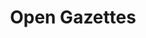 ---
layout: tool
name: opengazettes
title: Open Gazettes
external-url: http://opengazettes.org.za/
image: opengazettes.png
logo: 
oneliner: The biggest collection of freely available gazettes in South Africa
opener: Gazettes are a critical source of information and record of South African history. They should be easy to find and use, and freely available to everyone.
tool-info:
- bullet: Govenment Gazettes all in one place and freely available
- bullet: Find death notices, name changes and follow progress on laws with keyword search
- bullet: Easy to share and link to, including directly to individual pages
slideshow:
- image: og1.jpg
- image: og2.jpg
- image: og3.jpg
creators:
- name: jd
- name: greg
- name: roxanne
- name: lailah
external-creators:
- name: Lion Summerbell
  image: lion.jpg
  external-url: #
collaborators:
- name: Code for Africa
  image: c4a.png
  external-url: #
- name: Indigo
  image: indigo.png
  external-url: #
---